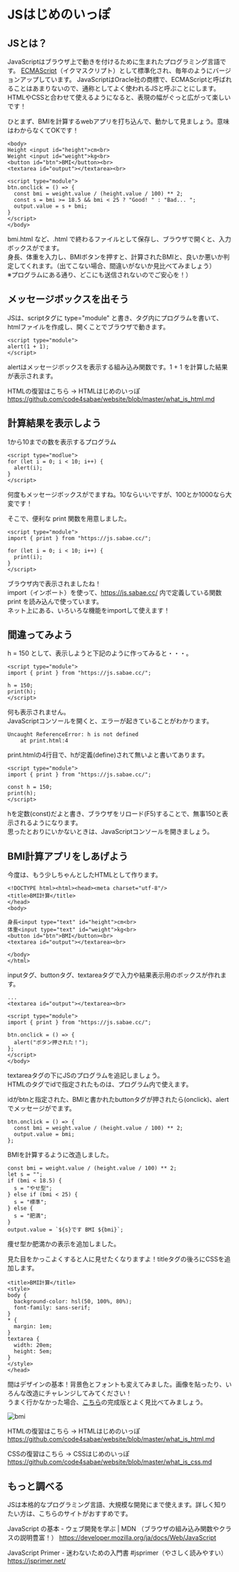# JSはじめのいっぽ

## JSとは？

JavaScriptはブラウザ上で動きを付けるために生まれたプログラミング言語です。
[ECMAScript](https://ja.wikipedia.org/wiki/ECMAScript)（イクマスクリプト）として標準化され、毎年のようにバージョンアップしています。
JavaScriptはOracle社の商標で、ECMAScriptと呼ばれることはあまりないので、通称としてよく使われるJSと呼ぶことにします。
HTMLやCSSと合わせて使えるようになると、表現の幅がぐっと広がって楽しいです！

ひとまず、BMIを計算するwebアプリを打ち込んで、動かして見ましょう。意味はわからなくてOKです！
```
<body>
Height <input id="height">cm<br>
Weight <input id="weight">kg<br>
<button id="btn">BMI</button><br>
<textarea id="output"></textarea><br>

<script type="module">
btn.onclick = () => {
  const bmi = weight.value / (height.value / 100) ** 2;
  const s = bmi >= 18.5 && bmi < 25 ? "Good! " : "Bad... ";
  output.value = s + bmi;
}
</script>
</body>
```
bmi.html など、.html で終わるファイルとして保存し、ブラウザで開くと、入力ボックスがでます。  
身長、体重を入力し、BMIボタンを押すと、計算されたBMIと、良いか悪いか判定してくれます。（出てこない場合、間違いがないか見比べてみましょう）  
※プログラムにある通り、どこにも送信されないのでご安心を！）  

## メッセージボックスを出そう

JSは、scriptタグに type="module" と書き、タグ内にプログラムを書いて、htmlファイルを作成し、開くことでブラウザで動きます。
```
<script type="module">
alert(1 + 1);
</script>
```
alertはメッセージボックスを表示する組み込み関数です。1 + 1 を計算した結果が表示されます。

HTMLの復習はこちら → HTMLはじめのいっぽ  
https://github.com/code4sabae/website/blob/master/what_is_html.md  

## 計算結果を表示しよう

1から10までの数を表示するプログラム
```
<script type="modlue">
for (let i = 0; i < 10; i++) {
  alert(i);
}
</script>
```
何度もメッセージボックスがでますね。10ならいいですが、100とか1000なら大変です！

そこで、便利な print 関数を用意しました。
```
<script type="module">
import { print } from "https://js.sabae.cc/";

for (let i = 0; i < 10; i++) {
  print(i);
}
</script>
```
ブラウザ内で表示されましたね！  
import（インポート）を使って、https://js.sabae.cc/ 内で定義している関数 print を読み込んで使っています。  
ネット上にある、いろいろな機能をimportして使えます！

## 間違ってみよう

h = 150 として、表示しようと下記のように作ってみると・・・。
```
<script type="module">
import { print } from "https://js.sabae.cc/";

h = 150;
print(h);
</script>
```
何も表示されません。  
JavaScriptコンソールを開くと、エラーが起きていることがわかります。
```
Uncaught ReferenceError: h is not defined
    at print.html:4
```
print.htmlの4行目で、hが定義(define)されて無いよと書いてあります。
```
<script type="module">
import { print } from "https://js.sabae.cc/";

const h = 150;
print(h);
</script>
```
hを定数(const)だよと書き、ブラウザをリロード(F5)することで、無事150と表示されるようになります。  
思ったとおりにいかないときは、JavaScriptコンソールを開きましょう。

## BMI計算アプリをしあげよう

今度は、もう少しちゃんとしたHTMLとして作ります。
```
<!DOCTYPE html><html><head><meta charset="utf-8"/>
<title>BMI計算</title>
</head>
<body>

身長<input type="text" id="height">cm<br>
体重<input type="text" id="weight">kg<br>
<button id="btn">BMI</button><br>
<textarea id="output"></textarea><br>
  
</body>
</html>
```
inputタグ、buttonタグ、textareaタグで入力や結果表示用のボックスが作れます。


```
...
<textarea id="output"></textarea><br>

<script type="module">
import { print } from "https://js.sabae.cc/";

btn.onclick = () => {
  alert("ボタン押された！");
};
</script>
</body>

```
textareaタグの下にJSのプログラムを追記しましょう。  
HTMLのタグでidで指定されたものは、プログラム内で使えます。  

idがbtnと指定された、BMIと書かれたbuttonタグが押されたら(onclick)、alertでメッセージがでます。

```
btn.onclick = () => {
  const bmi = weight.value / (height.value / 100) ** 2;
  output.value = bmi;
};
```
BMIを計算するように改造しました。

```
const bmi = weight.value / (height.value / 100) ** 2;
let s = "";
if (bmi < 18.5) {
  s = "やせ型";
} else if (bmi < 25) {
  s = "標準";
} else {
  s = "肥満";
}
output.value = `${s}です BMI ${bmi}`;
```
痩せ型か肥満かの表示を追加しました。

見た目をかっこよくすると人に見せたくなりますよ！titleタグの後ろにCSSを追加します。
```
<title>BMI計算</title>
<style>
body {
  background-color: hsl(50, 100%, 80%);
  font-family: sans-serif;
}
* {
  margin: 1em;
}
textarea {
  width: 20em;
  height: 5em;
}
</style>
</head>
```
間はデザインの基本！背景色とフォントも変えてみました。画像を貼ったり、いろんな改造にチャレンジしてみてください！  
うまく行かなかった場合、[こちら](https://code4sabae.github.io/website/bmi.html)の完成版とよく見比べてみましょう。

![bmi](https://code4sabae.github.io/website/bmi.png)  

HTMLの復習はこちら → HTMLはじめのいっぽ  
https://github.com/code4sabae/website/blob/master/what_is_html.md  

CSSの復習はこちら → CSSはじめのいっぽ  
https://github.com/code4sabae/website/blob/master/what_is_css.md  

## もっと調べる

JSは本格的なプログラミング言語、大規模な開発にまで使えます。詳しく知りたい方は、こちらのサイトがおすすめです。

JavaScript の基本 - ウェブ開発を学ぶ | MDN （ブラウザの組み込み関数やクラスの説明豊富！）
https://developer.mozilla.org/ja/docs/Web/JavaScript

JavaScript Primer - 迷わないための入門書 #jsprimer（やさしく読みやすい）  
https://jsprimer.net/  
